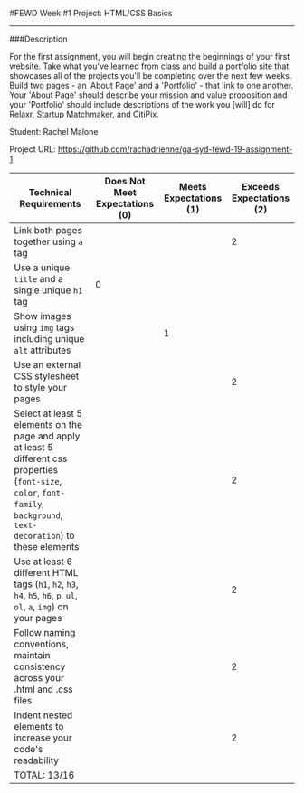 #FEWD Week #1 Project: HTML/CSS Basics

---


###Description


For the first assignment, you will begin creating the beginnings of your first website. Take what you've learned from class and build a portfolio site that showcases all of the projects you'll be completing over the next few weeks. Build two pages - an 'About Page' and a 'Portfolio' - that link to one another. Your 'About Page' should describe your mission and value proposition and your 'Portfolio' should include descriptions of the work you [will] do for Relaxr, Startup Matchmaker, and CitiPix.

Student: Rachel Malone

Project URL: https://github.com/rachadrienne/ga-syd-fewd-19-assignment-1

| Technical Requirements                                                                                                                                                        | Does Not Meet Expectations (0) | Meets Expectations (1) | Exceeds Expectations (2) |
|-------------------------------------------------------------------------------------------------------------------------------------------------------------------------------|--------------------------------|------------------------|--------------------------|
| Link both pages together using `a` tag                                                                                                                                        |                                |                        |           2              |
| Use a unique `title` and a single unique `h1` tag                                                                                                                             |              0                 |                        |                          |
| Show images using `img` tags including unique `alt` attributes                                                                                                                |                                |          1             |                          |
| Use an external CSS stylesheet to style your pages                                                                                                                            |                                |                        |           2              |
| Select at least 5 elements on the page and apply at least 5 different css properties (`font-size`, `color`, `font-family`, `background`, `text-decoration`) to these elements |                                |                        |           2              |
| Use at least 6 different HTML tags (`h1`, `h2`, `h3`, `h4`, `h5`, `h6`, `p`, `ul`, `ol`, `a`, `img`) on your pages                                                            |                                |                        |           2              |
| Follow naming conventions, maintain consistency across your .html and .css files                                                                                              |                                |                        |           2              |
| Indent nested elements to increase your code's readability                                                                                                                    |                                |                        |           2              |
| TOTAL: 13/16  
